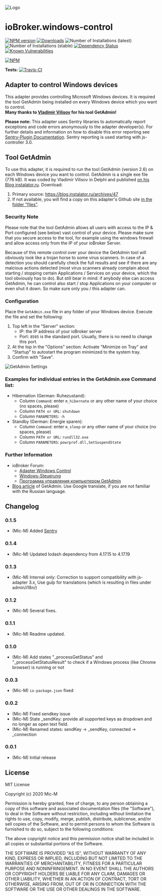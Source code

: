 ![Logo](admin/windows-control_90.png)
# ioBroker.windows-control

[![NPM version](http://img.shields.io/npm/v/iobroker.windows-control.svg)](https://www.npmjs.com/package/iobroker.windows-control)
[![Downloads](https://img.shields.io/npm/dm/iobroker.windows-control.svg)](https://www.npmjs.com/package/iobroker.windows-control)
![Number of Installations (latest)](http://iobroker.live/badges/windows-control-installed.svg)
![Number of Installations (stable)](http://iobroker.live/badges/windows-control-stable.svg)
[![Dependency Status](https://img.shields.io/david/Mic-M/iobroker.windows-control.svg)](https://david-dm.org/Mic-M/iobroker.windows-control)
[![Known Vulnerabilities](https://snyk.io/test/github/Mic-M/ioBroker.windows-control/badge.svg)](https://snyk.io/test/github/Mic-M/ioBroker.windows-control)

[![NPM](https://nodei.co/npm/iobroker.windows-control.png?downloads=true)](https://nodei.co/npm/iobroker.windows-control/)

**Tests:** [![Travis-CI](http://img.shields.io/travis/Mic-M/ioBroker.windows-control/master.svg)](https://travis-ci.org/Mic-M/ioBroker.windows-control)

## Adapter to control Windows devices

This adapter provides controlling Microsoft Windows devices. It is required the tool GetAdmin being installed on every Windows device which you want to control.
<br>
<strong>Many thanks to [Vladimir Vilisov](https://blog.instalator.ru) for his tool GetAdmin!</strong> 

**Please note:** This adapter uses Sentry libraries to automatically report exceptions and code errors anonymously to the adapter developer(s). For further details and information on how to disable this error reporting see [Sentry-Plugin Documentation](https://github.com/ioBroker/plugin-sentry#plugin-sentry). Sentry reporting is used starting with js-controller 3.0.


## Tool GetAdmin

To use this adapter, it is required to run the tool GetAdmin (version 2.6) on each Windows device you want to control.
GetAdmin is a single exe file (776 kB). It was coded by Vladimir Vilisov in Delphi and published [on his Blog instalator.ru](https://blog.instalator.ru/archives/47).
Download:
 1. Primary source: https://blog.instalator.ru/archives/47
 2. If not available, you will find a copy on this adapter's Github site [in the folder "files"](https://github.com/Mic-M/ioBroker.windows-control/tree/master/files).

### Security Note
Please note that the tool GetAdmin allows all users with access to the IP & Port configured (see below) vast control of your device. Please make sure that you secure access to the tool, for example using the windows firewall and allow access only from the IP of your ioBroker Server.

Because of this remote control over your device the GetAdmin tool will obviously look like a trojan horse to some virus scanners. In case of a detection you should carefully check the full results and see if there are any malcious actions detected (most virus scanners already complain about starting / stopping certain Applications / Services on your device, which the tool obviously has to do). But still bear in mind: if anybody else can access GetAdmin, he can control also start / stop Applications on your computer or even shut it down. So make sure only you / this adapter can.

### Configuration

Place the `GetAdmin.exe` file in any folder of your Windows device. Execute the file and set the following:
1. Top left in the "Server" section:
    * IP: the IP address of your ioBroker server
    * Port: `8585` is the standard port. Usually, there is no need to change this port.
2. At the top in the "Options" section: Activate "Minimize on Tray" and "Startup" to autostart the program minimized to the system tray.
3. Confirm with "Save".

![GetAdmin Settings](img/getadmin-settings.png)

### Examples for individual entries in the GetAdmin.exe Command list:
* Hibernation (German: Ruhezustand): 
    * Column `Command`: enter `m_hibernate` or any other name of your choice (no spaces, please)
    * Column `PATH or URL`: `shutdown`
    * Column `PARAMETERS`: `-h`
* Standby (German: Energie sparen):
    * Column `Command`: enter `m_sleep` or any other name of your choice (no spaces, please)
    * Column `PATH or URL`: `rundll32.exe`
    * Column `PARAMETERS`: `powrprof.dll,SetSuspendState`

### Further Information
* ioBroker Forum:
    * [Adapter Windows Control](https://forum.iobroker.net/topic/31485/)
    * [Windows-Steuerung](https://forum.iobroker.net/topic/1570/windows-steuerung)
    * [Программа управления компьютером GetAdmin](https://forum.iobroker.net/topic/1505/)
* [Blog article](https://blog.instalator.ru/archives/47) of GetAdmin. Use Google translate, if you are not familiar with the Russian language.


## Changelog

### 0.1.5
* (Mic-M) Added [Sentry](https://github.com/ioBroker/plugin-sentry)

### 0.1.4
* (Mic-M) Updated lodash dependency from 4.17.15 to 4.17.19

### 0.1.3
* (Mic-M) Internal only: Correction to support compatibility with js-adapter 3.x, Use gulp for translations (which is resulting in files under admin/i18n/)

### 0.1.2
* (Mic-M) Several fixes.

### 0.1.1
* (Mic-M) Readme updated.

### 0.1.0
* (Mic-M) Add states "_processGetStatus" and "_processGetStatusResult" to check if a Windows process (like Chrome browser) is running or not

### 0.0.3
* (Mic-M) `io-package.json` fixed

### 0.0.2
* (Mic-M) Fixed sendkey issue
* (Mic-M) State _sendKey: provide all supported keys as dropdown and no longer as open text field.
* (Mic-M) Renamed states: sendKey -> _sendKey, connected -> _connection

### 0.0.1
* (Mic-M) Initial release

## License
MIT License

Copyright (c) 2020 Mic-M

Permission is hereby granted, free of charge, to any person obtaining a copy
of this software and associated documentation files (the "Software"), to deal
in the Software without restriction, including without limitation the rights
to use, copy, modify, merge, publish, distribute, sublicense, and/or sell
copies of the Software, and to permit persons to whom the Software is
furnished to do so, subject to the following conditions:

The above copyright notice and this permission notice shall be included in all
copies or substantial portions of the Software.

THE SOFTWARE IS PROVIDED "AS IS", WITHOUT WARRANTY OF ANY KIND, EXPRESS OR
IMPLIED, INCLUDING BUT NOT LIMITED TO THE WARRANTIES OF MERCHANTABILITY,
FITNESS FOR A PARTICULAR PURPOSE AND NONINFRINGEMENT. IN NO EVENT SHALL THE
AUTHORS OR COPYRIGHT HOLDERS BE LIABLE FOR ANY CLAIM, DAMAGES OR OTHER
LIABILITY, WHETHER IN AN ACTION OF CONTRACT, TORT OR OTHERWISE, ARISING FROM,
OUT OF OR IN CONNECTION WITH THE SOFTWARE OR THE USE OR OTHER DEALINGS IN THE
SOFTWARE.
